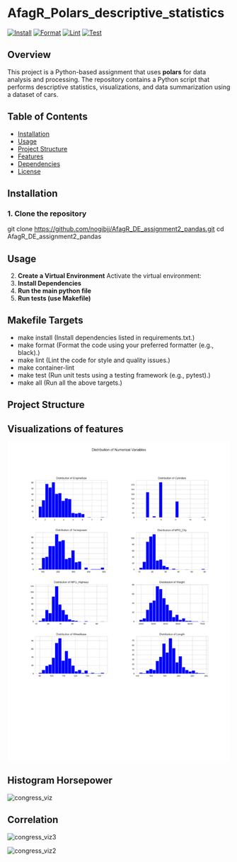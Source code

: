 # AfagR_Polars_descriptive_statistics

[![Install](https://github.com/nogibjj/AfagR_DE_assignment2_pandas/actions/workflows/install.yml/badge.svg)](https://github.com/nogibjj/AfagR_DE_assignment2_pandas/actions/workflows/install.yml)
[![Format](https://github.com/nogibjj/AfagR_DE_assignment2_pandas/actions/workflows/format.yml/badge.svg)](https://github.com/nogibjj/AfagR_DE_assignment2_pandas/actions/workflows/format.yml)
[![Lint](https://github.com/nogibjj/AfagR_DE_assignment2_pandas/actions/workflows/lint.yml/badge.svg)](https://github.com/nogibjj/AfagR_DE_assignment2_pandas/actions/workflows/lint.yml)
[![Test](https://github.com/nogibjj/AfagR_DE_assignment2_pandas/actions/workflows/test.yml/badge.svg)](https://github.com/nogibjj/AfagR_DE_assignment2_pandas/actions/workflows/test.yml)


## Overview
This project is a Python-based assignment that uses **polars** for data analysis and processing. The repository contains a Python script that performs descriptive statistics, visualizations, and data summarization using a dataset of cars.

## Table of Contents
- [Installation](#installation)
- [Usage](#usage)
- [Project Structure](#project-structure)
- [Features](#features)
- [Dependencies](#dependencies)
- [License](#license)

## Installation

### 1. Clone the repository

git clone https://github.com/nogibjj/AfagR_DE_assignment2_pandas.git
cd AfagR_DE_assignment2_pandas

## Usage 
2. **Create a Virtual Environment**
Activate the virtual environment:
3. **Install Dependencies**
4. **Run the main python file**
5. **Run tests (use Makefile)**


## Makefile Targets
- make install (Install dependencies listed in requirements.txt.)
- make format (Format the code using your preferred formatter (e.g., black).)
- make lint (Lint the code for style and quality issues.)
- make container-lint
- make test (Run unit tests using a testing framework (e.g., pytest).)
- make all (Run all the above targets.)

## Project Structure

## Visualizations of features
![desc](All_features_distribution.png)


## Histogram Horsepower
![congress_viz](Horsepower_histogram.png)

## Correlation
![congress_viz3](correlation_matrix.png)


![congress_viz2](Visualization_of_EngineSize_&_MPG_Highway.png)










